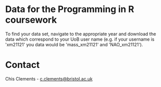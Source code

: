# Data for the Programming in R coursework

To find your data set, navigate to the appropriate year and download the data which correspond to your UoB user name (e.g. if your username is 'xm21121' you data would be 'mass_xm21121' and 'NAO_xm21121').

# Contact
Chis Clements - c.clements@bristol.ac.uk
